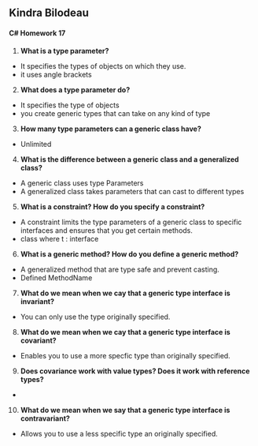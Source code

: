 ## Kindra Bilodeau
#### C# Homework 17

1. **What is a type parameter?**  
  - It specifies the types of objects on which they use.
  - it uses angle brackets<type>
2. **What does a type parameter do?**
  - It specifies the type of objects
  - you create generic types that can take on any kind of type
3. **How many type parameters can a generic class have?**
  - Unlimited  
4. **What is the difference between a generic class and a generalized class?**
  - A generic class uses type Parameters
  - A generalized class takes parameters that can cast to different types
5. **What is a constraint? How do you specify a constraint?**
  - A constraint limits the type parameters of a generic class to specific interfaces and ensures that you get certain methods.
  - class<t> where t : interface
6. **What is a generic method? How do you define a generic method?**
  - A generalized method that are type safe and prevent casting.
  - Defined MethodName<t>
7. **What do we mean when we cay that a generic type interface is invariant?**
  - You can only use the type originally specified.
8. **What do we mean when we cay that a generic type interface is covariant?**
  - Enables you to use a more specfic type than originally specified.
9. **Does covariance work with value types? Does it work with reference types?**
  -
10. **What do we mean when we say that a generic type interface is contravariant?**
  - Allows you to use a less specific type an originally specified.
